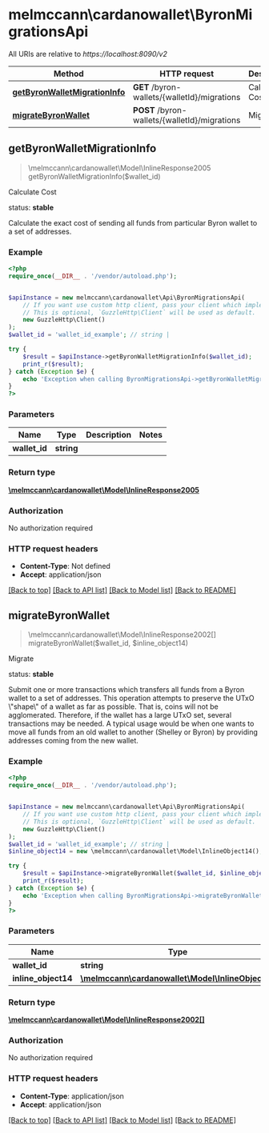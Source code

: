 # melmccann\cardanowallet\ByronMigrationsApi

All URIs are relative to *https://localhost:8090/v2*

Method | HTTP request | Description
------------- | ------------- | -------------
[**getByronWalletMigrationInfo**](ByronMigrationsApi.md#getByronWalletMigrationInfo) | **GET** /byron-wallets/{walletId}/migrations | Calculate Cost
[**migrateByronWallet**](ByronMigrationsApi.md#migrateByronWallet) | **POST** /byron-wallets/{walletId}/migrations | Migrate



## getByronWalletMigrationInfo

> \melmccann\cardanowallet\Model\InlineResponse2005 getByronWalletMigrationInfo($wallet_id)

Calculate Cost

<p align=\"right\">status: <strong>stable</strong></p>  Calculate the exact cost of sending all funds from particular Byron wallet to a set of addresses.

### Example

```php
<?php
require_once(__DIR__ . '/vendor/autoload.php');


$apiInstance = new melmccann\cardanowallet\Api\ByronMigrationsApi(
    // If you want use custom http client, pass your client which implements `GuzzleHttp\ClientInterface`.
    // This is optional, `GuzzleHttp\Client` will be used as default.
    new GuzzleHttp\Client()
);
$wallet_id = 'wallet_id_example'; // string | 

try {
    $result = $apiInstance->getByronWalletMigrationInfo($wallet_id);
    print_r($result);
} catch (Exception $e) {
    echo 'Exception when calling ByronMigrationsApi->getByronWalletMigrationInfo: ', $e->getMessage(), PHP_EOL;
}
?>
```

### Parameters


Name | Type | Description  | Notes
------------- | ------------- | ------------- | -------------
 **wallet_id** | **string**|  |

### Return type

[**\melmccann\cardanowallet\Model\InlineResponse2005**](../Model/InlineResponse2005.md)

### Authorization

No authorization required

### HTTP request headers

- **Content-Type**: Not defined
- **Accept**: application/json

[[Back to top]](#) [[Back to API list]](../../README.md#documentation-for-api-endpoints)
[[Back to Model list]](../../README.md#documentation-for-models)
[[Back to README]](../../README.md)


## migrateByronWallet

> \melmccann\cardanowallet\Model\InlineResponse2002[] migrateByronWallet($wallet_id, $inline_object14)

Migrate

<p align=\"right\">status: <strong>stable</strong></p>  Submit one or more transactions which transfers all funds from a Byron wallet to a set of addresses.  This operation attempts to preserve the UTxO \"shape\" of a wallet as far as possible. That is, coins will not be agglomerated. Therefore, if the wallet has a large UTxO set, several transactions may be needed.  A typical usage would be when one wants to move all funds from an old wallet to another (Shelley or Byron) by providing addresses coming from the new wallet.

### Example

```php
<?php
require_once(__DIR__ . '/vendor/autoload.php');


$apiInstance = new melmccann\cardanowallet\Api\ByronMigrationsApi(
    // If you want use custom http client, pass your client which implements `GuzzleHttp\ClientInterface`.
    // This is optional, `GuzzleHttp\Client` will be used as default.
    new GuzzleHttp\Client()
);
$wallet_id = 'wallet_id_example'; // string | 
$inline_object14 = new \melmccann\cardanowallet\Model\InlineObject14(); // \melmccann\cardanowallet\Model\InlineObject14 | 

try {
    $result = $apiInstance->migrateByronWallet($wallet_id, $inline_object14);
    print_r($result);
} catch (Exception $e) {
    echo 'Exception when calling ByronMigrationsApi->migrateByronWallet: ', $e->getMessage(), PHP_EOL;
}
?>
```

### Parameters


Name | Type | Description  | Notes
------------- | ------------- | ------------- | -------------
 **wallet_id** | **string**|  |
 **inline_object14** | [**\melmccann\cardanowallet\Model\InlineObject14**](../Model/InlineObject14.md)|  |

### Return type

[**\melmccann\cardanowallet\Model\InlineResponse2002[]**](../Model/InlineResponse2002.md)

### Authorization

No authorization required

### HTTP request headers

- **Content-Type**: application/json
- **Accept**: application/json

[[Back to top]](#) [[Back to API list]](../../README.md#documentation-for-api-endpoints)
[[Back to Model list]](../../README.md#documentation-for-models)
[[Back to README]](../../README.md)

